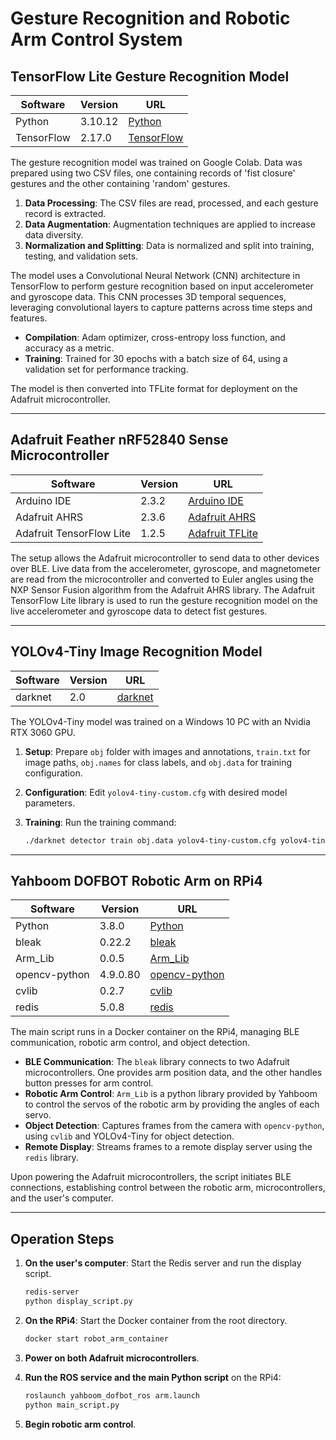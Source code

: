 # Gesture Recognition and Robotic Arm Control System

## TensorFlow Lite Gesture Recognition Model

| Software       | Version | URL                                      |
|----------------|---------|------------------------------------------|
| Python         | 3.10.12 | [Python](https://www.python.org)         |
| TensorFlow     | 2.17.0  | [TensorFlow](https://www.tensorflow.org) |

The gesture recognition model was trained on Google Colab. Data was prepared using two CSV files, one containing records of 'fist closure' gestures and the other containing 'random' gestures.

1. **Data Processing**: The CSV files are read, processed, and each gesture record is extracted.
2. **Data Augmentation**: Augmentation techniques are applied to increase data diversity.
3. **Normalization and Splitting**: Data is normalized and split into training, testing, and validation sets.

The model uses a Convolutional Neural Network (CNN) architecture in TensorFlow to perform gesture recognition based on input accelerometer and gyroscope data. This CNN processes 3D temporal sequences, leveraging convolutional layers to capture patterns across time steps and features. 

- **Compilation**: Adam optimizer, cross-entropy loss function, and accuracy as a metric.
- **Training**: Trained for 30 epochs with a batch size of 64, using a validation set for performance tracking.

The model is then converted into TFLite format for deployment on the Adafruit microcontroller.

---

## Adafruit Feather nRF52840 Sense Microcontroller

| Software                  | Version | URL                                                    |
|---------------------------|---------|--------------------------------------------------------|
| Arduino IDE               | 2.3.2   | [Arduino IDE](https://www.arduino.cc/en/software)      |
| Adafruit AHRS             | 2.3.6   | [Adafruit AHRS](https://github.com/adafruit/Adafruit_AHRS) |
| Adafruit TensorFlow Lite  | 1.2.5   | [Adafruit TFLite](https://github.com/adafruit/Adafruit_TFLite) |

The setup allows the Adafruit microcontroller to send data to other devices over BLE. Live data from the accelerometer, gyroscope, and magnetometer are read from the microcontroller and converted to Euler angles using the NXP Sensor Fusion algorithm from the Adafruit AHRS library. The Adafruit TensorFlow Lite library is used to run the gesture recognition model on the live accelerometer and gyroscope data to detect fist gestures.

---

## YOLOv4-Tiny Image Recognition Model

| Software | Version | URL                                      |
|----------|---------|------------------------------------------|
| darknet  | 2.0     | [darknet](https://github.com/hank-ai/darknet) |

The YOLOv4-Tiny model was trained on a Windows 10 PC with an Nvidia RTX 3060 GPU.

1. **Setup**: Prepare `obj` folder with images and annotations, `train.txt` for image paths, `obj.names` for class labels, and `obj.data` for training configuration.
2. **Configuration**: Edit `yolov4-tiny-custom.cfg` with desired model parameters.
3. **Training**: Run the training command:

    ```bash
    ./darknet detector train obj.data yolov4-tiny-custom.cfg yolov4-tiny.conv.29
    ```

---

## Yahboom DOFBOT Robotic Arm on RPi4

| Software       | Version | URL                                      |
|----------------|---------|------------------------------------------|
| Python         | 3.8.0   | [Python](https://www.python.org)         |
| bleak          | 0.22.2  | [bleak](https://pypi.org/project/bleak/) |
| Arm_Lib        | 0.0.5   | [Arm_Lib](https://pypi.org/project/Arm_lib/) |
| opencv-python  | 4.9.0.80| [opencv-python](https://pypi.org/project/opencv-python/) |
| cvlib          | 0.2.7   | [cvlib](https://pypi.org/project/cvlib/) |
| redis          | 5.0.8   | [redis](https://pypi.org/project/redis/) |

The main script runs in a Docker container on the RPi4, managing BLE communication, robotic arm control, and object detection.

- **BLE Communication**: The `bleak` library connects to two Adafruit microcontrollers. One provides arm position data, and the other handles button presses for arm control.
- **Robotic Arm Control**: `Arm_Lib` is a python library provided by Yahboom to control the servos of the robotic arm by providing the angles of each servo.
- **Object Detection**: Captures frames from the camera with `opencv-python`, using `cvlib` and YOLOv4-Tiny for object detection.
- **Remote Display**: Streams frames to a remote display server using the `redis` library.

Upon powering the Adafruit microcontrollers, the script initiates BLE connections, establishing control between the robotic arm, microcontrollers, and the user's computer.

---

## Operation Steps

1. **On the user's computer**: Start the Redis server and run the display script.
  
    ```bash
    redis-server
    python display_script.py
    ```

2. **On the RPi4**: Start the Docker container from the root directory.

    ```bash
    docker start robot_arm_container
    ```

3. **Power on both Adafruit microcontrollers**.

4. **Run the ROS service and the main Python script** on the RPi4:

    ```bash
    roslaunch yahboom_dofbot_ros arm.launch
    python main_script.py
    ```

5. **Begin robotic arm control**.
